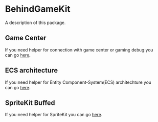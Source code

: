 # BehindGameKit

A description of this package.

## Game Center

If you need helper for connection with game center or gaming debug you can go [here](Sources/BehindGameKit/GameKit++).

## ECS architecture

If you need helper for Entity Component-System(ECS) architechture you can go [here](Sources/BehindGameKit/ECSKit).

## SpriteKit Buffed

If you need helper for SpriteKit you can go [here](Sources/BehindGameKit/SpriteKitBuffed).
